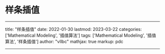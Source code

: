 # 样条插值

---
title: "样条插值"
date: 2022-01-30
lastmod: 2023-03-22
categories: ['Mathematical Modeling', '插值算法']
tags: ['Mathematical Modeling', '插值算法', '样条插值']
author: "vllbc"
mathjax: true
markup: pdc

---
